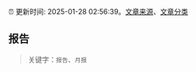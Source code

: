 :alarm_clock: 更新时间: 2025-01-28 02:56:39。[文章来源](/README.md)、[文章分类](/TAGS.md)

## 报告


> 关键字：`报告`、`月报`



